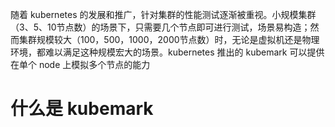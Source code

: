 随着 kubernetes 的发展和推广，针对集群的性能测试逐渐被重视。小规模集群（3、5、10节点数）的场景下，只需要几个节点即可进行测试，场景易构造；然而集群规模较大（100，500，1000，2000节点数）时，无论是虚拟机还是物理环境，都难以满足这种规模宏大的场景。kubernetes 推出的 kubemark 可以提供在单个 node 上模拟多个节点的能力

# 什么是 kubemark

